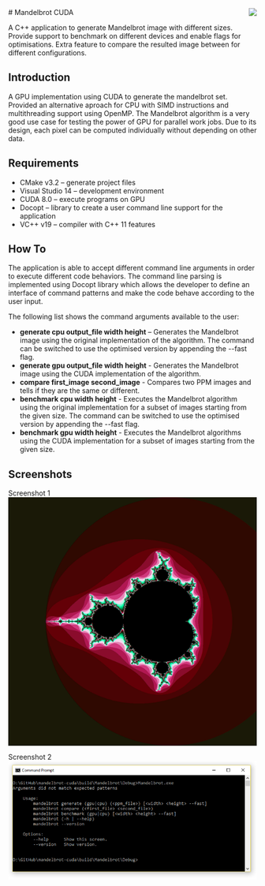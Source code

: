 <img src="project-logo.jpg" align="right" />
# Mandelbrot CUDA

A C++ application to generate Mandelbrot image with different sizes. Provide support to benchmark on different devices and enable flags for optimisations. Extra feature to compare the resulted image between for different configurations.

## Introduction

A GPU implementation using CUDA to generate the mandelbrot set. Provided an alternative aproach for CPU with SIMD instructions and multithreading support using OpenMP. The Mandelbrot algorithm is a very good use case for testing the power of GPU for parallel work jobs. Due to its design, each pixel can be computed individually without depending on other data.

## Requirements

- CMake v3.2 – generate project files
- Visual Studio 14 – development environment
- CUDA 8.0 – execute programs on GPU
- Docopt – library to create a user command line support for the application
- VC++ v19 – compiler with C++ 11 features

## How To

The application is able to accept different command line arguments in order to execute different code behaviors. The command line parsing is implemented using Docopt library which allows the developer to define an interface of command patterns and make the code behave according to the user input.

The following list shows the command arguments available to the user:

-	**generate cpu output_file width height** – Generates the Mandelbrot image using the original implementation of the algorithm. The command can be switched to use the optimised version by appending the --fast flag.
-	**generate gpu output_file width height** - Generates the Mandelbrot image using the CUDA implementation of the algorithm. 
-	**compare first_image second_image** - Compares two PPM images and tells if they are the same or different.
-	**benchmark cpu width height** - Executes the Mandelbrot algorithm using the original implementation for a subset of images starting from the given size. The command can be switched to use the optimised version by appending the --fast flag. 
-	**benchmark gpu width height** - Executes the Mandelbrot algorithms using the CUDA implementation for a subset of images starting from the given size.

## Screenshots

Screenshot 1
<img src="screenshot-1.png" align="center" />

Screenshot 2
<img src="screenshot-2.png" align="center" />
